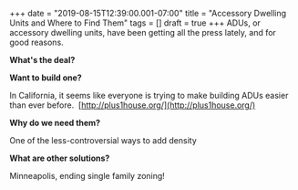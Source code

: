 +++
date = "2019-08-15T12:39:00.001-07:00"
title = "Accessory Dwelling Units and Where to Find Them"
tags = []
draft = true
+++
ADUs, or accessory dwelling units, have been getting all the press lately, and for good reasons.

**What's the deal?**

**Want to build one?**

In California, it seems like everyone is trying to make building ADUs easier than ever before.  [http://plus1house.org/](http://plus1house.org/)

**Why do we need them?**

One of the less-controversial ways to add density

**What are other solutions?**

Minneapolis, ending single family zoning!
